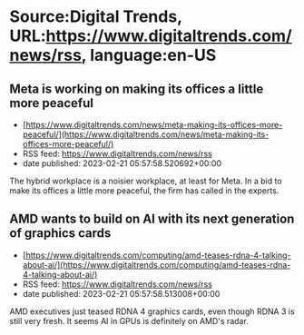 # Source:Digital Trends, URL:https://www.digitaltrends.com/news/rss, language:en-US

## Meta is working on making its offices a little more peaceful
 - [https://www.digitaltrends.com/news/meta-making-its-offices-more-peaceful/](https://www.digitaltrends.com/news/meta-making-its-offices-more-peaceful/)
 - RSS feed: https://www.digitaltrends.com/news/rss
 - date published: 2023-02-21 05:57:58.520692+00:00

The hybrid workplace is a noisier workplace, at least for Meta. In a bid to make its offices a little more peaceful, the firm has called in the experts.

## AMD wants to build on AI with its next generation of graphics cards
 - [https://www.digitaltrends.com/computing/amd-teases-rdna-4-talking-about-ai/](https://www.digitaltrends.com/computing/amd-teases-rdna-4-talking-about-ai/)
 - RSS feed: https://www.digitaltrends.com/news/rss
 - date published: 2023-02-21 05:57:58.513008+00:00

AMD executives just teased RDNA 4 graphics cards, even though RDNA 3 is still very fresh. It seems AI in GPUs is definitely on AMD's radar.

